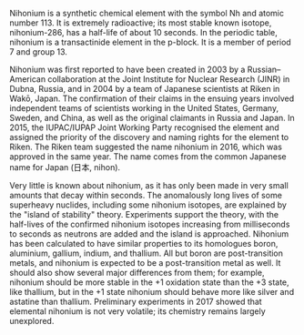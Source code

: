 ﻿Nihonium is a synthetic chemical element with the symbol Nh and atomic number 113. It is extremely radioactive; its most stable known isotope, nihonium-286, has a half-life of about 10 seconds. In the periodic table, nihonium is a transactinide element in the p-block. It is a member of period 7 and group 13.

Nihonium was first reported to have been created in 2003 by a Russian–American collaboration at the Joint Institute for Nuclear Research (JINR) in Dubna, Russia, and in 2004 by a team of Japanese scientists at Riken in Wakō, Japan. The confirmation of their claims in the ensuing years involved independent teams of scientists working in the United States, Germany, Sweden, and China, as well as the original claimants in Russia and Japan. In 2015, the IUPAC/IUPAP Joint Working Party recognised the element and assigned the priority of the discovery and naming rights for the element to Riken. The Riken team suggested the name nihonium in 2016, which was approved in the same year. The name comes from the common Japanese name for Japan (日本, nihon).

Very little is known about nihonium, as it has only been made in very small amounts that decay within seconds. The anomalously long lives of some superheavy nuclides, including some nihonium isotopes, are explained by the "island of stability" theory. Experiments support the theory, with the half-lives of the confirmed nihonium isotopes increasing from milliseconds to seconds as neutrons are added and the island is approached. Nihonium has been calculated to have similar properties to its homologues boron, aluminium, gallium, indium, and thallium. All but boron are post-transition metals, and nihonium is expected to be a post-transition metal as well. It should also show several major differences from them; for example, nihonium should be more stable in the +1 oxidation state than the +3 state, like thallium, but in the +1 state nihonium should behave more like silver and astatine than thallium. Preliminary experiments in 2017 showed that elemental nihonium is not very volatile; its chemistry remains largely unexplored.
